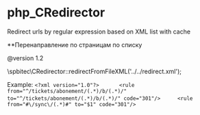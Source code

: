 # php_CRedirector
Redirect urls by regular expression based on XML list with cache

**Перенаправление по страницам по списку 
 
@version 1.2
  
  \spbitec\CRedirector::redirectFromFileXML('../../redirect.xml');
  
  Example: 
``<?xml version="1.0"?>
``<data>
`` 		<rule from="^/tickets/abonement/(.*)/b/(.*)/" to="^/tickets/abonement/(.*)/b/(.*)/" code="301"/>
`` 		<rule from="^/tickets/abonement/(.*)/s/(.*)/" to="^/tickets/abonement/(.*)/small/(.*)/" code="301"/>
`` 		<rule from="#\/sync\/(.*)#" to="$1" code="301"/>
``</data>
 

